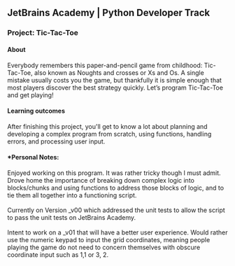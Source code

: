 ## JetBrains Academy | Python Developer Track

### Project: Tic-Tac-Toe

#### About
Everybody remembers this paper-and-pencil game from childhood: Tic-Tac-Toe, also known as Noughts and crosses or Xs and Os. A single mistake usually costs you the game, but thankfully it is simple enough that most players discover the best strategy quickly. Let’s program Tic-Tac-Toe and get playing!

#### Learning outcomes
After finishing this project, you'll get to know a lot about planning and developing a complex program from scratch, using functions, handling errors, and processing user input.

#### *Personal Notes:
Enjoyed working on this program. It was rather tricky though I must admit. Drove home the importance of breaking down complex logic into blocks/chunks and using functions to address those blocks of logic, and to tie them all together into a functioning script.
<br><br>
Currently on Version _v00 which addressed the unit tests to allow the script to pass the unit tests on JetBrains Academy.
<br><br>
Intent to work on a _v01 that will have a better user experience. Would rather use the numeric keypad to input the grid coordinates, meaning people playing the game do not need to concern themselves with obscure coordinate input such as 1,1 or 3, 2.
